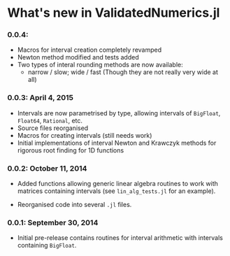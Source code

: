 # What's new in ValidatedNumerics.jl

### 0.0.4:
- Macros for interval creation completely revamped
- Newton method modified and tests added
- Two types of interal rounding methods are now available:
  - narrow / slow;  wide / fast
  (Though they are not really very wide at all)

### 0.0.3: April 4, 2015
- Intervals are now parametrised by type, allowing intervals of `BigFloat`, `Float64`, `Rational`, etc.
- Source files reorganised
- Macros for creating intervals (still needs work)
- Initial implementations of interval Newton and Krawczyk methods for rigorous root finding for 1D functions

### 0.0.2: October 11, 2014
- Added functions allowing generic linear algebra routines to work with matrices containing intervals (see `lin_alg_tests.jl` for an example).

- Reorganised code into several `.jl` files.

### 0.0.1:  September 30, 2014
- Initial pre-release contains routines for interval arithmetic with intervals containing `BigFloat`.
